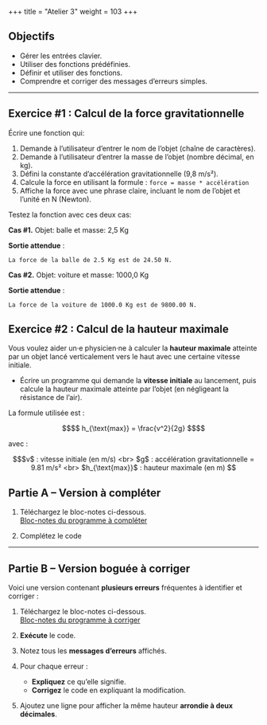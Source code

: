 +++
title = "Atelier 3"
weight = 103
+++

## Objectifs

* Gérer les entrées clavier.
* Utiliser des fonctions prédéfinies.
* Définir et utiliser des fonctions. 
* Comprendre et corriger des messages d’erreurs simples.

---

## Exercice #1 : Calcul de la force gravitationnelle

Écrire une fonction qui:

1. Demande à l’utilisateur d’entrer le nom de l’objet (chaîne de caractères).
2. Demande à l’utilisateur d’entrer la masse de l’objet (nombre décimal, en kg).
3. Défini la constante d’accélération gravitationnelle (9,8 m/s²).
4. Calcule la force en utilisant la formule : `force = masse * accélération`
5. Affiche la force avec une phrase claire, incluant le nom de l’objet et l’unité en N (Newton).

Testez la fonction avec ces deux cas:  

**Cas #1.** Objet: balle et masse: 2,5 Kg

**Sortie attendue** :
```
La force de la balle de 2.5 Kg est de 24.50 N.
```

**Cas #2.** Objet: voiture et masse: 1000,0 Kg

**Sortie attendue** :
```
La force de la voiture de 1000.0 Kg est de 9800.00 N.
```

## Exercice #2 : Calcul de la hauteur maximale

Vous voulez aider un·e physicien·ne à calculer la **hauteur maximale** atteinte par un objet lancé verticalement vers le haut avec une certaine vitesse initiale. 
* Écrire un programme qui demande la **vitesse initiale** au lancement, puis calcule la hauteur maximale atteinte par l’objet (en négligeant la résistance de l’air).

La formule utilisée est :
```math
$$
h_{\text{max}} = \frac{v^2}{2g}
$$
```

avec :

```math
$v$ : vitesse initiale (en m/s) <br>  
$g$ : accélération gravitationnelle = 9.81 m/s²  <br>
$h_{\text{max}}$ : hauteur maximale (en m)  
```

## Partie A – Version à compléter

1. Téléchargez le bloc-notes ci-dessous.  
[Bloc-notes du programme à compléter](./exercice2_partiea.ipynb)

2. Complétez le code

---

## Partie B – Version boguée à corriger

Voici une version contenant **plusieurs erreurs** fréquentes à identifier et corriger :

1. Téléchargez le bloc-notes ci-dessous.  
[Bloc-notes du programme à corriger](./exercice2_partieb.ipynb)

2. **Exécute** le code.
3. Notez tous les **messages d’erreurs** affichés.
4. Pour chaque erreur :
   * **Expliquez** ce qu’elle signifie.
   * **Corrigez** le code en expliquant la modification.
5. Ajoutez une ligne pour afficher la même hauteur **arrondie à deux décimales**.